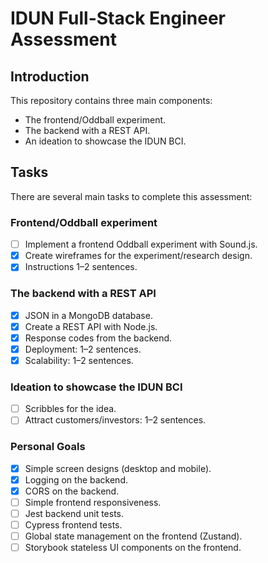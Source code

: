 # IDUN Full-Stack Engineer Assessment

## Introduction

This repository contains three main components:

- The frontend/Oddball experiment.
- The backend with a REST API.
- An ideation to showcase the IDUN BCI.

## Tasks

There are several main tasks to complete this assessment:

### Frontend/Oddball experiment

- [ ] Implement a frontend Oddball experiment with Sound.js.
- [x] Create wireframes for the experiment/research design.
- [x] Instructions 1–2 sentences.

### The backend with a REST API

- [x] JSON in a MongoDB database.
- [x] Create a REST API with Node.js.
- [x] Response codes from the backend.
- [x] Deployment: 1–2 sentences.
- [x] Scalability: 1–2 sentences.

### Ideation to showcase the IDUN BCI

- [ ] Scribbles for the idea.
- [ ] Attract customers/investors: 1–2 sentences.

### Personal Goals

- [x] Simple screen designs (desktop and mobile).
- [x] Logging on the backend.
- [x] CORS on the backend.
- [ ] Simple frontend responsiveness.
- [ ] Jest backend unit tests.
- [ ] Cypress frontend tests.
- [ ] Global state management on the frontend (Zustand).
- [ ] Storybook stateless UI components on the frontend.

